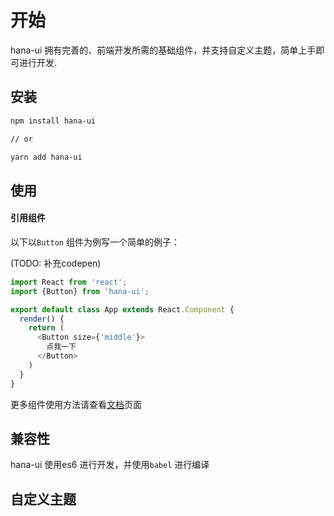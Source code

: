 # 开始

hana-ui 拥有完善的、前端开发所需的基础组件，并支持自定义主题，简单上手即可进行开发.

## 安装

```bash
npm install hana-ui

// or

yarn add hana-ui
```

## 使用

#### 引用组件

以下以`Button` 组件为例写一个简单的例子：

(TODO: 补充codepen)

```javascript
import React from 'react';
import {Button} from 'hana-ui';

export default class App extends React.Component {
  render() {
    return (
      <Button size={'middle'}>
        点我一下
      </Button>    
    )
  }
}
```

更多组件使用方法请查看[文档]('/cn/document')页面

## 兼容性

hana-ui 使用es6 进行开发，并使用`babel` 进行编译

## 自定义主题
